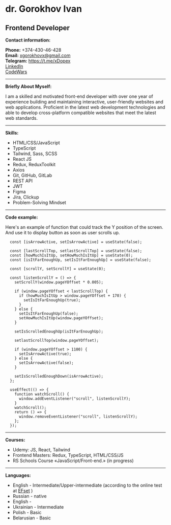 # dr. Gorokhov Ivan

## Frontend Developer

**Contact information:**

**Phone:** +374-430-46-428  
**Email:** xgorokhovx@gmail.com  
**Telegram:** https://t.me/xDopex  
[LinkedIn](https://www.linkedin.com/in/ivan-gorokhov-829668234)  
[CodeWars](https://www.codewars.com/users/xDopeHatex/)

---

**Briefly About Myself:**

I am a skilled and motivated front-end developer with over one year of experience building and maintaining interactive, user-friendly websites and web applications. Proficient in the latest web development technologies and able to develop cross-platform compatible websites that meet the latest web standards.

---

**Skills:**

- HTML/CSS/JavaScript
- TypeScript
- Tailwind, Sass, SCSS
- React JS
- Redux, ReduxToolkit
- Axios
- Git, GitHub, GitLab
- REST API
- JWT
- Figma
- Jira, Clickup
- Problem-Solving Mindset

---

**Code example:**

Here's an example of function that could track the Y position of the screen. And use it to display button as soon as user scrolls up.

```
  const [isArrowActive, setIsArrowActive] = useState(false);

  const [lastScrollTop, setlastScrollTop] = useState(false);
  const [howMuchIsItUp, setHowMuchIsItUp] = useState(0);
  const [isItFarEnoughUp, setIsItFarEnoughUp] = useState(false);

  const [scrollY, setScrollY] = useState(0);

  const listenScrollY = () => {
    setScrollY(window.pageYOffset * 0.005);

    if (window.pageYOffset < lastScrollTop) {
      if (howMuchIsItUp > window.pageYOffset + 170) {
        setIsItFarEnoughUp(true);
      }
    } else {
      setIsItFarEnoughUp(false);
      setHowMuchIsItUp(window.pageYOffset);
    }

    setIsScrolledEnoughUp(isItFarEnoughUp);

    setlastScrollTop(window.pageYOffset);

    if (window.pageYOffset > 1100) {
      setIsArrowActive(true);
    } else {
      setIsArrowActive(false);
    }

    setIsScrolledEnoughDown(isArrowActive);
  };

  useEffect(() => {
    function watchScroll() {
      window.addEventListener("scroll", listenScrollY);
    }
    watchScroll();
    return () => {
      window.removeEventListener("scroll", listenScrollY);
    };
  });

```

---

**Courses:**

- Udemy: JS, React, Tailwind
- Frontend Masters: Redux, TypeScript, HTML/CSS/JS
- RS Schools Course «JavaScript/Front-end.» (in progress)

---

**Languages:**

- English - Intermediate/Upper-intermediate (according to the online test at [EFset](www.efset.org) )
- Russian - native
- English -
- Ukrainian - Intermediate
- Polish - Basic
- Belarusian - Basic
